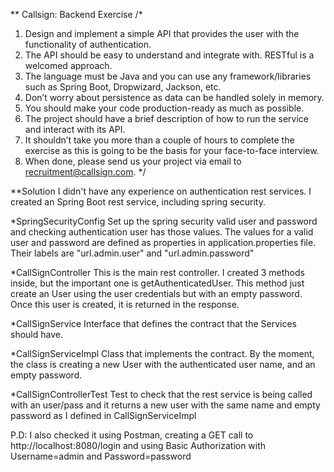 ** Callsign: Backend Exercise
/*
1. Design and implement a simple API that provides the user with the functionality of
authentication.
2. The API should be easy to understand and integrate with. RESTful is a welcomed
approach.
3. The language must be Java and you can use any framework/libraries such as Spring
Boot, Dropwizard, Jackson, etc.
4. Don’t worry about persistence as data can be handled solely in memory.
5. You should make your code production-ready as much as possible.
6. The project should have a brief description of how to run the service and interact with
its API.
7. It shouldn’t take you more than a couple of hours to complete the exercise as this is
going to be the basis for your face-to-face interview.
8. When done, please send us your project via email to recruitment@callsign.com.
*/

**Solution
I didn't have any experience on authentication rest services. I created an Spring Boot rest service, including spring security.

*SpringSecurityConfig
Set up the spring security valid user and password and checking authentication user has those values.
The values for a valid user and password are defined as properties in application.properties file. Their labels are "url.admin.user" and "url.admin.password" 

*CallSignController
This is the main rest controller. I created 3 methods inside, but the important one is getAuthenticatedUser.
This method just create an User using the user credentials but with an empty password. Once this user is created, it is returned in the response.

*CallSignService
Interface that defines the contract that the Services should have.

*CallSignServiceImpl
Class that implements the contract. By the moment, the class is creating a new User with the authenticated user name, and an empty password.



*CallSignControllerTest
Test to check that the rest service is being called with an user/pass and it returns a new user with the same name and empty password as I defined in CallSignServiceImpl

P.D:
I also checked it using Postman, creating a GET call to http://localhost:8080/login and using Basic Authorization with Username=admin and Password=password